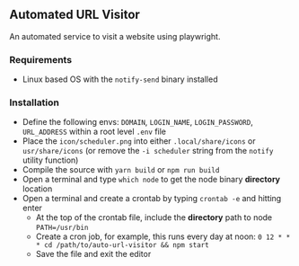 ## Automated URL Visitor

An automated service to visit a website using playwright.

### Requirements

- Linux based OS with the `notify-send` binary installed

### Installation

- Define the following envs: `DOMAIN`, `LOGIN_NAME`, `LOGIN_PASSWORD`, `URL_ADDRESS` within a root level `.env` file
- Place the `icon/scheduler.png` into either `.local/share/icons` or `usr/share/icons` (or remove the `-i scheduler` string from the `notify` utility function)
- Compile the source with `yarn build` or `npm run build`
- Open a terminal and type `which node` to get the node binary **directory** location
- Open a terminal and create a crontab by typing `crontab -e` and hitting enter
  - At the top of the crontab file, include the **directory** path to node `PATH=/usr/bin`
  - Create a cron job, for example, this runs every day at noon: `0 12 * * * cd /path/to/auto-url-visitor && npm start`
  - Save the file and exit the editor

